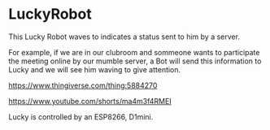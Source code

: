 # LuckyRobot

This Lucky Robot waves to indicates a status sent to him by a server. 

For example, if we are in our clubroom and sommeone wants to participate the meeting online by our mumble server, 
a Bot will send this information to Lucky and we will see him waving to give attention.

https://www.thingiverse.com/thing:5884270

https://www.youtube.com/shorts/ma4m3f4RMEI

Lucky is controlled by an ESP8266, D1mini.
